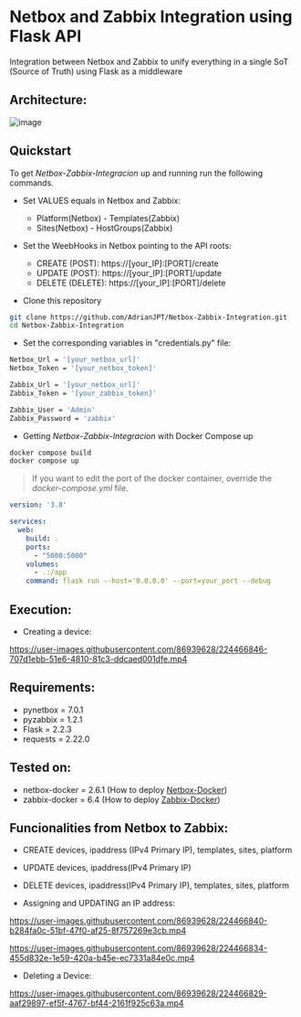 # Netbox and Zabbix Integration using Flask API

[Netbox-Docker]:https://github.com/netbox-community/netbox-docker/tree/release
[Zabbix-Docker]:https://www.zabbix.com/documentation/current/en/manual/installation/containers#docker-compose

Integration between Netbox and Zabbix to unify everything in a single SoT (Source of Truth) using Flask as a middleware

## Architecture:

![image](https://user-images.githubusercontent.com/86939628/224465296-abddcd6b-f1a6-4a51-90b1-c212dcd4d08f.png)

## Quickstart

To get _Netbox-Zabbix-Integracion_ up and running run the following commands.

* Set VALUES equals in Netbox and Zabbix: 
    - Platform(Netbox) - Templates(Zabbix)
    - Sites(Netbox) - HostGroups(Zabbix)

* Set the WeebHooks in Netbox pointing to the API roots:
    * CREATE (POST): https://[your_IP]:[PORT]/create
    * UPDATE (POST): https://[your_IP]:[PORT]/update
    * DELETE (DELETE): https://[your_IP]:[PORT]/delete

* Clone this repository
```bash
git clone https://github.com/AdrianJPT/Netbox-Zabbix-Integration.git
cd Netbox-Zabbix-Integration
```

* Set the corresponding variables in "credentials.py" file:
```bash
Netbox_Url = '[your_netbox_url]'
Netbox_Token = '[your_netbox_token]'

Zabbix_Url = '[your_netbox_url]'
Zabbix_Token = '[your_zabbix_token]'

Zabbix_User = 'Admin'
Zabbix_Password = 'zabbix'
```

* Getting _Netbox-Zabbix-Integracion_ with Docker Compose up
```bash
docker compose build
docker compose up
```

> If you want to edit the port of the docker container, override the _docker-compose.yml_ file.
```docker-compose.yml
version: '3.8'

services:
  web:
    build: .
    ports:
      - "5000:5000"
    volumes:
      - .:/app
    command: flask run --host='0.0.0.0' --port=your_port --debug
```


## Execution:
- Creating a device:

https://user-images.githubusercontent.com/86939628/224466846-707d1ebb-51e6-4810-81c3-ddcaed001dfe.mp4


## Requirements:
  - pynetbox = 7.0.1
  - pyzabbix = 1.2.1
  - Flask = 2.2.3
  - requests = 2.22.0

## Tested on:
  - netbox-docker = 2.6.1 (How to deploy [Netbox-Docker])
  - zabbix-docker = 6.4 (How to deploy [Zabbix-Docker])

## Funcionalities from Netbox to Zabbix:
- CREATE devices, ipaddress (IPv4 Primary IP), templates, sites, platform
- UPDATE devices, ipaddress(IPv4 Primary IP)
- DELETE devices, ipaddress(IPv4 Primary IP), templates, sites, platform


- Assigning and UPDATING an IP address:

https://user-images.githubusercontent.com/86939628/224466840-b284fa0c-51bf-47f0-af25-8f757269e3cb.mp4


https://user-images.githubusercontent.com/86939628/224466834-455d832e-1e59-420a-b45e-ec7331a84e0c.mp4


- Deleting a Device:

https://user-images.githubusercontent.com/86939628/224466829-aaf29897-ef5f-4767-bf44-2161f925c63a.mp4




 


